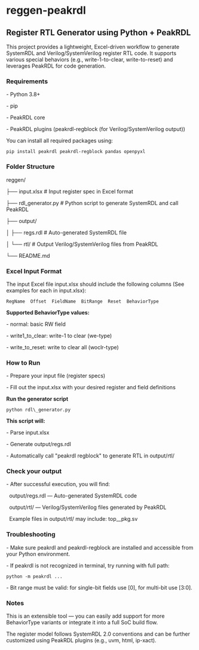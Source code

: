# reggen-peakrdl

## Register RTL Generator using Python + PeakRDL

This project provides a lightweight, Excel-driven workflow to generate SystemRDL and Verilog/SystemVerilog register RTL code. It supports various special behaviors (e.g., write-1-to-clear, write-to-reset) and leverages PeakRDL for code generation.

### Requirements

\- Python 3.8+

\- pip

\- PeakRDL core

\- PeakRDL plugins (peakrdl-regblock (for Verilog/SystemVerilog output))

You can install all required packages using:

```
pip install peakrdl peakrdl-regblock pandas openpyxl
```

### Folder Structure

reggen/

├── input.xlsx         # Input register spec in Excel format

├── rdl\_generator.py  # Python script to generate SystemRDL and call PeakRDL

├── output/

│   ├── regs.rdl       # Auto-generated SystemRDL file

│   └── rtl/           # Output Verilog/SystemVerilog files from PeakRDL

└── README.md

### Excel Input Format

The input Excel file input.xlsx should include the following columns (See examples for each in input.xlsx):

`` RegName  Offset  FieldName  BitRange  Reset  BehaviorType ``

**Supported BehaviorType values:**

\- normal: basic RW field

\- write1\_to\_clear: write-1 to clear (we-type)

\- write\_to\_reset: write to clear all (woclr-type)

### How to Run

\- Prepare your input file (register specs)

\- Fill out the input.xlsx with your desired register and field definitions

**Run the generator script**

```
python rdl\_generator.py
```

**This script will:**

\- Parse input.xlsx

\- Generate output/regs.rdl

\- Automatically call "peakrdl regblock" to generate RTL in output/rtl/

### Check your output

\- After successful execution, you will find:

&nbsp;	output/regs.rdl — Auto-generated SystemRDL code

&nbsp;	output/rtl/ — Verilog/SystemVerilog files generated by PeakRDL

&nbsp;	Example files in output/rtl/ may include: top\_\_pkg.sv

### Troubleshooting

\- Make sure peakrdl and peakrdl-regblock are installed and accessible from your Python environment.

\- If peakrdl is not recognized in terminal, try running with full path:

```
python -m peakrdl ...
```

\- Bit range must be valid: for single-bit fields use \[0], for multi-bit use \[3:0].

### Notes

This is an extensible tool — you can easily add support for more BehaviorType variants or integrate it into a full SoC build flow.

The register model follows SystemRDL 2.0 conventions and can be further customized using PeakRDL plugins (e.g., uvm, html, ip-xact).




